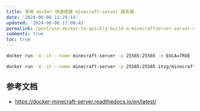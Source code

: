 ```yaml
---
title: 使用 docker 快速搭建 minecraft-server 服务器
date: '2024-06-06 11:29:14'
updated: '2024-06-06 17:00:42'
permalink: /post/use-docker-to-quickly-build-a-minecraftserver-server-n3yoi.html
comments: true
toc: true
---
```


```sh
docker run -d -it --name minecraft-server -p 25565:25565 -e EULA=TRUE -v /home/minecraft/data:/data itzg/minecraft-server
```

```sh
docker run -d -it --name minecraft-server -p 25565:25565 itzg/minecraft-server
```

## 参考文档

* https://docker-minecraft-server.readthedocs.io/en/latest/

‍
